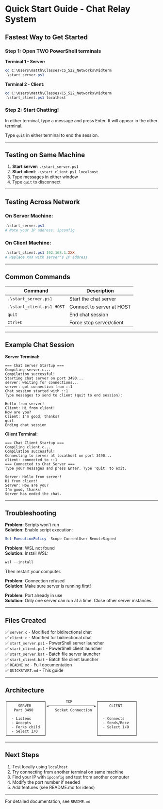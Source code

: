 # Quick Start Guide - Chat Relay System

## Fastest Way to Get Started

### Step 1: Open TWO PowerShell terminals

**Terminal 1 - Server:**
```powershell
cd C:\Users\matth\Classes\CS_522_Networks\Midterm
.\start_server.ps1
```

**Terminal 2 - Client:**
```powershell
cd C:\Users\matth\Classes\CS_522_Networks\Midterm
.\start_client.ps1 localhost
```

### Step 2: Start Chatting!

In either terminal, type a message and press Enter. It will appear in the other terminal.

Type `quit` in either terminal to end the session.

---

## Testing on Same Machine

1. **Start server**: `.\start_server.ps1`
2. **Start client**: `.\start_client.ps1 localhost`
3. Type messages in either window
4. Type `quit` to disconnect

---

## Testing Across Network

### On Server Machine:
```powershell
.\start_server.ps1
# Note your IP address: ipconfig
```

### On Client Machine:
```powershell
.\start_client.ps1 192.168.1.XXX
# Replace XXX with server's IP address
```

---

## Common Commands

| Command | Description |
|---------|-------------|
| `.\start_server.ps1` | Start the chat server |
| `.\start_client.ps1 HOST` | Connect to server at HOST |
| `quit` | End chat session |
| `Ctrl+C` | Force stop server/client |

---

## Example Chat Session

**Server Terminal:**
```
=== Chat Server Startup ===
Compiling server.c...
Compilation successful!
Starting chat server on port 3490...
server: waiting for connections...
server: got connection from ::1
Chat session started with ::1
Type messages to send to client (quit to end session):

Hello from server!
Client: Hi from client!
How are you?
Client: I'm good, thanks!
quit
Ending chat session
```

**Client Terminal:**
```
=== Chat Client Startup ===
Compiling client.c...
Compilation successful!
Connecting to server at localhost on port 3490...
client: connected to ::1
=== Connected to Chat Server ===
Type your messages and press Enter. Type 'quit' to exit.

Server: Hello from server!
Hi from client!
Server: How are you?
I'm good, thanks!
Server has ended the chat.
```

---

## Troubleshooting

**Problem:** Scripts won't run  
**Solution:** Enable script execution:
```powershell
Set-ExecutionPolicy -Scope CurrentUser RemoteSigned
```

**Problem:** WSL not found  
**Solution:** Install WSL:
```powershell
wsl --install
```
Then restart your computer.

**Problem:** Connection refused  
**Solution:** Make sure server is running first!

**Problem:** Port already in use  
**Solution:** Only one server can run at a time. Close other server instances.

---

## Files Created

✅ `server.c` - Modified for bidirectional chat  
✅ `client.c` - Modified for bidirectional chat  
✅ `start_server.ps1` - PowerShell server launcher  
✅ `start_client.ps1` - PowerShell client launcher  
✅ `start_server.bat` - Batch file server launcher  
✅ `start_client.bat` - Batch file client launcher  
✅ `README.md` - Full documentation  
✅ `QUICKSTART.md` - This guide  

---

## Architecture

```
┌─────────────────┐         TCP           ┌─────────────────┐
│     SERVER      │◄─────────────────────►│     CLIENT      │
│   Port 3490     │    Socket Connection  │                 │
│                 │                       │                 │
│  - Listens      │                       │  - Connects     │
│  - Accepts      │                       │  - Sends/Recv   │
│  - Forks child  │                       │  - Select I/O   │
│  - Select I/O   │                       │                 │
└─────────────────┘                       └─────────────────┘
```

---

## Next Steps

1. Test locally using `localhost`
2. Try connecting from another terminal on same machine
3. Find your IP with `ipconfig` and test from another computer
4. Modify the port number if needed
5. Add features (see README.md for ideas)

---

For detailed documentation, see `README.md`
